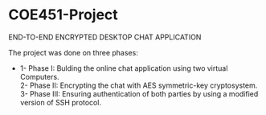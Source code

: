 # COE451-Project

END-TO-END ENCRYPTED DESKTOP CHAT APPLICATION

The project was done on three phases:
<ul>
 <li>1- Phase I: Bulding the online chat application using two virtual Computers.</li>
 2- Phase II: Encrypting the chat with AES symmetric-key cryptosystem.
 3- Phase III: Ensuring authentication of both parties by using a modified version of SSH protocol.
</ul>
